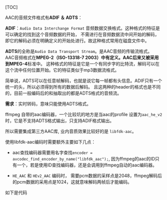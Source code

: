[TOC]

AAC的音频文件格式有**ADIF ＆ ADTS**：

**ADIF**：`Audio Data Interchange Format` 音频数据交换格式。这种格式的特征是可以确定的找到这个音频数据的开始，
不需进行在音频数据流中间开始的解码，即它的解码必须在明确定义的开始处进行。故这种格式常用在磁盘文件中。

**ADTS**的全称是`Audio Data Transport Stream`。是AAC音频的传输流格式。
AAC音频格式在**MPEG-2（ISO-13318-7 2003）**中有定义。AAC后来又被采用到**MPEG-4**标准中。
这种格式的特征是它是一个有同步字的比特流，解码可以在这个流中任何位置开始。它的特征类似于mp3数据流格式。

简单说，ADTS可以在任意帧解码，也就是说它每一帧都有头信息。ADIF只有一个统一的头，所以必须得到所有的数据后解码。
且这两种的header的格式也是不同的，目前一般编码后的和抽取出的都是ADTS格式的音频流。

**需求**：实时转码，意味只能使用ADTS格式。

ffmpeg 自带的aac编码器，一个比较坑的地方是当aac的profile 设置为`aac_he_v2`时，它是不支持ADTS格式输出，只支持ADIF格式输出。

所以需要集成第三方AAC库, 业内音质效果比较好的是 `libfdk-aac`。

使用libfdk-aac编码时需要额外主要如下几点：

* aac查找编码器需要用名字查找`encoder = avcodec_find_encoder_by_name("libfdk_aac");`, 因为ffmpeg的aac的ID只有一个，若是使用ID查找编码器，还是会调用到ffmpeg自动的aac编码器。

* `HE_AAC` 和 `HEv2_AAC` 编码时， 需要pcm数据的采样点是2048，ffmpeg解码后的pcm数据的采用点是1024，这就意味解码两帧后才能编码。


如下是代码

